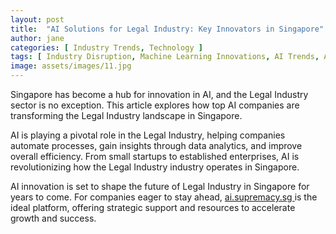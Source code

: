 ```yaml
---
layout: post
title:  "AI Solutions for Legal Industry: Key Innovators in Singapore"
author: jane
categories: [ Industry Trends, Technology ]
tags: [ Industry Disruption, Machine Learning Innovations, AI Trends, AI in Technology ]
image: assets/images/11.jpg
---
```


Singapore has become a hub for innovation in AI, and the Legal Industry sector is no exception. This article explores how top AI companies are transforming the Legal Industry landscape in Singapore.

AI is playing a pivotal role in the Legal Industry, helping companies automate processes, gain insights through data analytics, and improve overall efficiency. From small startups to established enterprises, AI is revolutionizing how the Legal Industry industry operates in Singapore.

AI innovation is set to shape the future of Legal Industry in Singapore for years to come. For companies eager to stay ahead, <a href="https://ai.supremacy.sg" target="_blank"> ai.supremacy.sg </a> is the ideal platform, offering strategic support and resources to accelerate growth and success.
